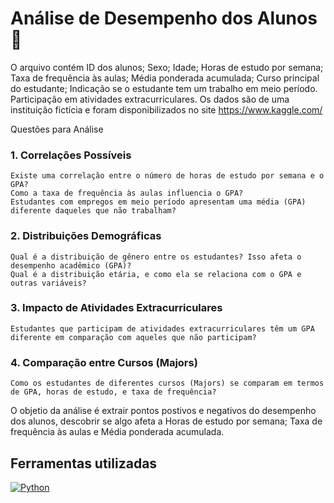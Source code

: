 # Análise de Desempenho dos Alunos 📖

O arquivo contém ID dos alunos; Sexo; Idade;  Horas de estudo por semana; Taxa de frequência às aulas; Média ponderada acumulada; Curso principal do estudante; Indicação se o estudante tem um trabalho em meio período.
Participação em atividades extracurriculares. Os dados são de uma instituição fictícia e foram disponibilizados no site https://www.kaggle.com/

Questões para Análise
### 1. Correlações Possíveis
    Existe uma correlação entre o número de horas de estudo por semana e o GPA?
    Como a taxa de frequência às aulas influencia o GPA?
    Estudantes com empregos em meio período apresentam uma média (GPA) diferente daqueles que não trabalham?
### 2. Distribuições Demográficas
    Qual é a distribuição de gênero entre os estudantes? Isso afeta o desempenho acadêmico (GPA)?
    Qual é a distribuição etária, e como ela se relaciona com o GPA e outras variáveis?
### 3. Impacto de Atividades Extracurriculares
    Estudantes que participam de atividades extracurriculares têm um GPA diferente em comparação com aqueles que não participam?
### 4. Comparação entre Cursos (Majors)
    Como os estudantes de diferentes cursos (Majors) se comparam em termos de GPA, horas de estudo, e taxa de frequência?

O objetio da análise é extrair pontos postivos e negativos do desempenho dos alunos, descobrir se algo afeta a Horas de estudo por semana; Taxa de frequência às aulas e Média ponderada acumulada.

## Ferramentas utilizadas
[![Python](https://img.shields.io/badge/Python-14354C?style=for-the-badge&logo=python&logoColor=white)]()

